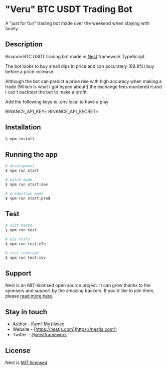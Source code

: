 # "Veru" BTC USDT Trading Bot

A "just for fun" trading bot made over the weekend when staying with family.

## Description

Binance BTC USDT trading bot made in [Nest](https://github.com/nestjs/nest) framework TypeScript.

The bot looks to buy small dips in price and can accurately (89.9%) buy before a price increase.

Although the bot can predict a price rise with high accuracy when making a trade (Which is what I got hyped about!) the exchange fees murdered it and I can't backtest the bot to make a profit.

Add the following keys to .env.local to have a play

BINANCE_API_KEY=
BINANCE_API_SECRET=

## Installation

```bash
$ npm install
```



## Running the app

```bash
# development
$ npm run start

# watch mode
$ npm run start:dev

# production mode
$ npm run start:prod
```

## Test

```bash
# unit tests
$ npm run test

# e2e tests
$ npm run test:e2e

# test coverage
$ npm run test:cov
```

## Support

Nest is an MIT-licensed open source project. It can grow thanks to the sponsors and support by the amazing backers. If you'd like to join them, please [read more here](https://docs.nestjs.com/support).

## Stay in touch

- Author - [Kamil Myśliwiec](https://kamilmysliwiec.com)
- Website - [https://nestjs.com](https://nestjs.com/)
- Twitter - [@nestframework](https://twitter.com/nestframework)

## License

Nest is [MIT licensed](LICENSE).
